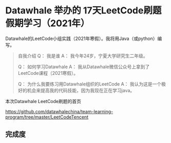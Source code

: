 # Datawhale 举办的 17天LeetCode刷题假期学习（2021年）

Datawhale的LeetCode小组实践（2021年寒假）。我将用Java（或python）编写。

> 自我介绍
> Q： 我是谁
> A： 我今年24岁，宁夏大学研究生二年级。
>
> Q： 如何学习Datawhale
> A： 我从Datawhale微信公众号上拿到了LeetCode课程（2021寒假）。
>
> Q： 为什么我要练习用Datawhale组织的LeetCode
> A： 我认为这是一个极好的机会来提高我的代码技能，因为我现在正在学习java。

本次Datawhale LeetCode刷题的首页

https://github.com/datawhalechina/team-learning-program/tree/master/LeetCodeTencent

##  完成度

